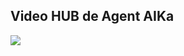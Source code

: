 ## Video HUB de Agent AIKa
[![](https://clipart-library.com/img/2070920.png)](https://MiguelitoDeusEx.github.io/agent-aika-website/)
